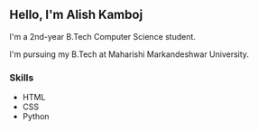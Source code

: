## Hello, I'm Alish Kamboj

I'm a 2nd-year B.Tech Computer Science student.

I'm pursuing my B.Tech at Maharishi Markandeshwar University.

### Skills
<ul>
<li> HTML </li>
<li> CSS </li>
<li> Python </li>
</ul>
